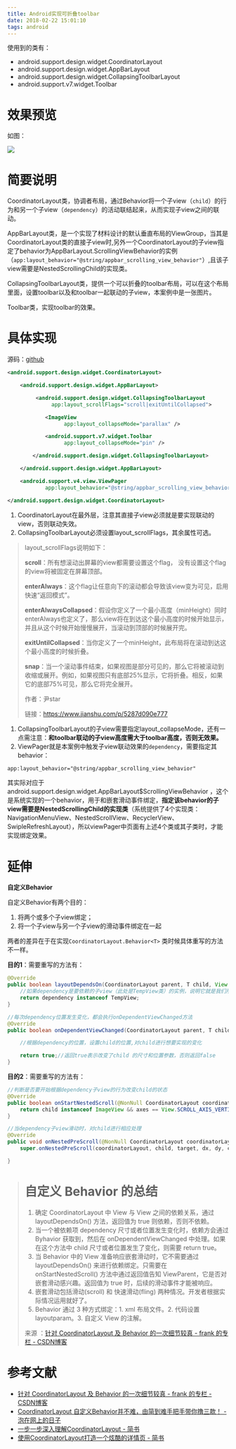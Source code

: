 ```yaml
---
title: Android实现可折叠toolbar
date: 2018-02-22 15:01:10
tags: android
---
```




使用到的类有：

- android.support.design.widget.CoordinatorLayout
- android.support.design.widget.AppBarLayout
- android.support.design.widget.CollapsingToolbarLayout
- android.support.v7.widget.Toolbar

# 效果预览

如图：

![](http://jixiaoyong.github.io/blog/images/default/2018-02-22/coordinatorlayout.gif)

# 简要说明

CoordinatorLayout类，协调者布局，通过Behavior将一个子view（`child`）的行为和另一个子view（`dependency`）的活动联结起来，从而实现子view之间的联动。

AppBarLayout类，是一个实现了材料设计的默认垂直布局的ViewGroup，当其是CoordinatorLayout类的直接子view时,另外一个CoordinatorLayout的子view指定了behavior为AppBarLayout.ScrollingViewBehavior的实例（`app:layout_behavior="@string/appbar_scrolling_view_behavior"`）,且该子view需要是NestedScrollingChild的实现类。

CollapsingToolbarLayout类，提供一个可以折叠的toolbar布局，可以在这个布局里面，设置toolbar以及和toolbar一起联动的子view，本案例中是一张图片。

Toolbar类，实现toolbar的效果。

# 具体实现

源码：[github](https://github.com/jixiaoyong/AndroidNote/tree/master/code/2018-02-22)

```xml
<android.support.design.widget.CoordinatorLayout>

    <android.support.design.widget.AppBarLayout>

         <android.support.design.widget.CollapsingToolbarLayout
              app:layout_scrollFlags="scroll|exitUntilCollapsed">

            <ImageView 
                  app:layout_collapseMode="parallax" />

            <android.support.v7.widget.Toolbar
                  app:layout_collapseMode="pin" />

        </android.support.design.widget.CollapsingToolbarLayout>

    </android.support.design.widget.AppBarLayout>

    <android.support.v4.view.ViewPager
            app:layout_behavior="@string/appbar_scrolling_view_behavior" />

</android.support.design.widget.CoordinatorLayout>
```

1. CoordinatorLayout在最外层，注意其直接子view必须就是要实现联动的view，否则联动失效。
2. CollapsingToolbarLayout必须设置layout_scrollFlags，其余属性可选。

> layout_scrollFlags说明如下：
>
> **scroll**：所有想滚动出屏幕的view都需要设置这个flag， 没有设置这个flag的view将被固定在屏幕顶部。
>
> **enterAlways**：这个flag让任意向下的滚动都会导致该view变为可见，启用快速“返回模式”。
>
> **enterAlwaysCollapsed**：假设你定义了一个最小高度（minHeight）同时enterAlways也定义了，那么view将在到达这个最小高度的时候开始显示，并且从这个时候开始慢慢展开，当滚动到顶部的时候展开完。
>
> **exitUntilCollapsed**：当你定义了一个minHeight，此布局将在滚动到达这个最小高度的时候折叠。
>
> **snap**：当一个滚动事件结束，如果视图是部分可见的，那么它将被滚动到收缩或展开。例如，如果视图只有底部25%显示，它将折叠。相反，如果它的底部75%可见，那么它将完全展开。
>
> 作者：尹star
>
> 链接：https://www.jianshu.com/p/5287d090e777

1. CollapsingToolbarLayout的子view需要指定layout_collapseMode，还有一点需注意：**和toolbar联动的子view高度需大于toolbar高度，否则无效果。**
2. ViewPager就是本案例中触发子view联动效果的`dependency`，需要指定其behavior：

```xml
app:layout_behavior="@string/appbar_scrolling_view_behavior"
```

其实际对应于android.support.design.widget.AppBarLayout$ScrollingViewBehavior ，这个是系统实现的一个behavior，用于和嵌套滑动事件绑定，**指定该behavior的子view需要是NestedScrollingChild的实现类**（系统提供了4个实现类：NavigationMenuView、NestedScrollView、RecyclerView、SwipleRefreshLayout），所以viewPager中页面有上述4个类或其子类时，才能实现绑定效果。

# 延伸

**自定义Behavior**

自定义Behavior有两个目的：

1. 将两个或多个子view绑定；
2. 将一个子view与另一个子view的滑动事件绑定在一起

两者的差异在于在实现`CoordinatorLayout.Behavior<T>` 类时候具体重写的方法不一样。

**目的1**：需要重写的方法有：

```java
@Override
public boolean layoutDependsOn(CoordinatorLayout parent, T child, View dependency) {
    //如果dependency是要依赖的子view（此处是TempView类）的实例，说明它就是我们所需要的Dependency
    return dependency instanceof TempView;
}

//每次dependency位置发生变化，都会执行onDependentViewChanged方法
@Override
public boolean onDependentViewChanged(CoordinatorLayout parent, T child, View dependency) {

    //根据dependency的位置，设置child的位置,对child进行想要实现的变化

    return true;//返回true表示改变了child 的尺寸和位置参数，否则返回false
}
```

**目的2**：需要重写的方法有：

```java
//判断是否要开始根据dependency子view的行为改变child的状态
@Override
public boolean onStartNestedScroll(@NonNull CoordinatorLayout coordinatorLayout, @NonNull ImageView child,@NonNull View directTargetChild, @NonNull View target, int axes, int type) {
    return child instanceof ImageView && axes == View.SCROLL_AXIS_VERTICAL;//子view是ImageView，并且滑动的方向是垂直的
}

//当dependency子view滑动时，对child进行相应处理
@Override
public void onNestedPreScroll(@NonNull CoordinatorLayout coordinatorLayout, @NonNull ImageView child, @NonNull View target, int dx, int dy, @NonNull int[] consumed, int type) {
    super.onNestedPreScroll(coordinatorLayout, child, target, dx, dy, consumed, type);

}
```



> # 自定义 Behavior 的总结
>
> 1. 确定 CoordinatorLayout 中 View 与 View 之间的依赖关系，通过 layoutDependsOn() 方法，返回值为 true 则依赖，否则不依赖。
> 2. 当一个被依赖项 dependency 尺寸或者位置发生变化时，依赖方会通过 Byhavior 获取到，然后在 onDependentViewChanged 中处理。如果在这个方法中 child 尺寸或者位置发生了变化，则需要 return true。
> 3. 当 Behavior 中的 View 准备响应嵌套滑动时，它不需要通过 layoutDependsOn() 来进行依赖绑定。只需要在 onStartNestedScroll() 方法中通过返回值告知 ViewParent，它是否对嵌套滑动感兴趣。返回值为 true 时，后续的滑动事件才能被响应。
> 4. 嵌套滑动包括滑动(scroll) 和 快速滑动(fling) 两种情况。开发者根据实际情况运用就好了。
> 5. Behavior 通过 3 种方式绑定：1. xml 布局文件。2. 代码设置 layoutparam。3. 自定义 View 的注解。
>
> 来源 ：[针对 CoordinatorLayout 及 Behavior 的一次细节较真 - frank 的专栏 - CSDN博客]( http://blog.csdn.net/briblue/article/details/73076458)

# 参考文献

- [针对 CoordinatorLayout 及 Behavior 的一次细节较真 - frank 的专栏 - CSDN博客](http://blog.csdn.net/briblue/article/details/73076458)  
- [CoordinatorLayout 自定义Behavior并不难，由简到难手把手带你撸三款！ - 泡在网上的日子](http://www.jcodecraeer.com/a/anzhuokaifa/androidkaifa/2016/0824/6565.html)
- [一步一步深入理解CoordinatorLayout - 简书](https://www.jianshu.com/p/8c92d0a1e591)
- [使用CoordinatorLayout打造一个炫酷的详情页 - 简书](https://www.jianshu.com/p/5287d090e777)